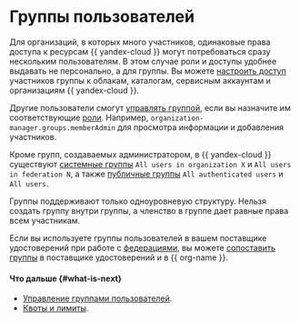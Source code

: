 # Группы пользователей

Для организаций, в которых много участников, одинаковые права доступа к ресурсам {{ yandex-cloud }} могут потребоваться сразу нескольким пользователям. В этом случае роли и доступы удобнее выдавать не персонально, а для группы. Вы можете [настроить доступ](../operations/manage-groups.md#access) участников группы к облакам, каталогам, сервисным аккаунтам и организациям {{ yandex-cloud }}.

Другие пользователи смогут [управлять группой](../operations/manage-groups.md#access-manage-group), если вы назначите им соответствующие [роли](../security/index.md#service-roles). Например, `organization-manager.groups.memberAdmin` для просмотра информации и добавления участников.

Кроме групп, создаваемых администратором, в {{ yandex-cloud }} существуют [системные группы](../../iam/concepts/access-control/system-group.md) `All users in organization X` и `All users in federation N`, а также [публичные группы](../../iam/concepts/access-control/public-group.md) `All authenticated users` и `All users`.

Группы поддерживают только одноуровневую структуру. Нельзя создать группу внутри группы, а членство в группе дает равные права всем участникам.

Если вы используете группы пользователей в вашем поставщике удостоверений при работе с [федерациями](add-federation.md), вы можете [сопоставить группы](add-federation.md#group-mapping) в поставщике удостоверений и в {{ org-name }}.

#### Что дальше {#what-is-next}

* [Управление группами пользователей](../operations/manage-groups.md).
* [Квоты и лимиты](limits.md).
